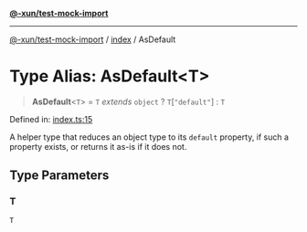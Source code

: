 [**@-xun/test-mock-import**](../../README.md)

***

[@-xun/test-mock-import](../../README.md) / [index](../README.md) / AsDefault

# Type Alias: AsDefault\<T\>

> **AsDefault**\<`T`\> = `T` *extends* `object` ? `T`\[`"default"`\] : `T`

Defined in: [index.ts:15](https://github.com/Xunnamius/test-utils/blob/7e162266a0f26703e4583d657ba1044b02958b08/packages/test-mock-import/src/index.ts#L15)

A helper type that reduces an object type to its `default` property, if such
a property exists, or returns it as-is if it does not.

## Type Parameters

### T

`T`
